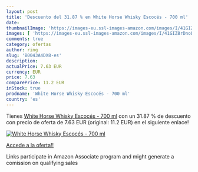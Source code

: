 ```yaml
---
layout: post
title: 'Descuento del 31.87 % en White Horse Whisky Escocés - 700 ml'
date: 
thumbnailImage: 'https://images-eu.ssl-images-amazon.com/images/I/41GIZ8rDnoL._SL200_.jpg'
images: [ 'https://images-eu.ssl-images-amazon.com/images/I/41GIZ8rDnoL._SL200_.jpg' ]
comments: true
category: ofertas
author: ring
slug: 'B0043A4DX8-es'
description:
actualPrice: 7.63 EUR
currency: EUR
price: 7.63
comparePrice: 11.2 EUR
inStock: true
prodname: 'White Horse Whisky Escocés - 700 ml'
country: 'es'
---
```


Tienes [White Horse Whisky Escocés - 700 ml](https://www.amazon.es/dp/B0043A4DX8/?tag=tolees-21) con un 31.87 % de descuento con precio de oferta de 7.63 EUR (original: 11.2 EUR) en el siguiente enlace!

[![White Horse Whisky Escocés - 700 ml](https://images-eu.ssl-images-amazon.com/images/I/41GIZ8rDnoL._SL200_.jpg)](https://www.amazon.es/dp/B0043A4DX8/?tag=tolees-21)

[Accede a la oferta!!](https://www.amazon.es/dp/B0043A4DX8/?tag=tolees-21)

Links participate in Amazon Associate program and might generate a comission on qualifying sales


